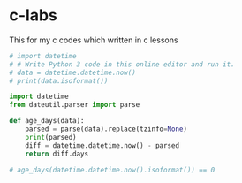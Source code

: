 # c-labs
This for my c codes which written in c lessons

```python
# import datetime
# # Write Python 3 code in this online editor and run it.
# data = datetime.datetime.now()
# print(data.isoformat())

import datetime
from dateutil.parser import parse

def age_days(data):
    parsed = parse(data).replace(tzinfo=None)
    print(parsed)
    diff = datetime.datetime.now() - parsed
    return diff.days
    
# age_days(datetime.datetime.now().isoformat()) == 0



```
